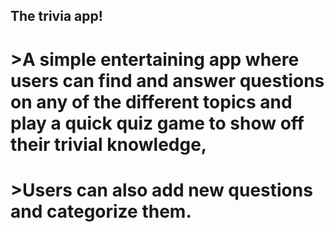 ## **The trivia app!**
 # >A simple entertaining app where users can find and answer questions on any of the different topics and play a quick quiz game to show off their trivial knowledge,
 # >Users can also add new questions and categorize them.